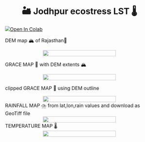 # <div align="center">🏜️ Jodhpur ecostress LST 🌡️</div>


<table>
<thead>
<tr>
<td>
<a href="https://colab.research.google.com/github/1kaiser/Jodhpur_ecostress_LST/blob/main/GRACE_data_processing.ipynb" target="_parent"><img src="https://colab.research.google.com/assets/colab-badge.svg" alt="Open In Colab"/></a>

DEM map 🏔️ of Rajasthan🐘  
<div style="text-align: center;">
<img src="https://github.com/1kaiser/Jodhpur_ecostress_LST/assets/26379748/5c11441e-093a-47fa-b1f8-7a563c3a1e2b" width="70%" >
</div>

GRACE MAP 🌊 with DEM extents 🏔️

<div style="text-align: center;">
<img src="https://github.com/1kaiser/Jodhpur_ecostress_LST/assets/26379748/5f67893d-00f9-4ea2-a16b-dc4c32eeba55" width="70%" >
</div>

clipped GRACE MAP 🌊 using DEM outline
<div style="text-align: center;">
<img src="https://github.com/1kaiser/Jodhpur_ecostress_LST/assets/26379748/4bc19e57-211b-440b-8149-760ce900a081" width="70%" >
</div>
RAINFALL MAP ⛈️ from lat,lon,rain values and download as GeoTiff file
  <div style="text-align: center;">
<img src="https://github.com/1kaiser/Jodhpur_ecostress_LST/assets/26379748/0b577792-4b95-46ae-a3a4-d1a13f97154b" width="70%" >
</div>
TEMPERATURE MAP 🌡️
<div style="text-align: center;">
<img src="https://github.com/1kaiser/Jodhpur_ecostress_LST/assets/26379748/b9d8e89d-95fd-4b52-ad29-d287f0eabefc" width="70%" >
</div>


</td>
</tr>
</tbody>
</table>
